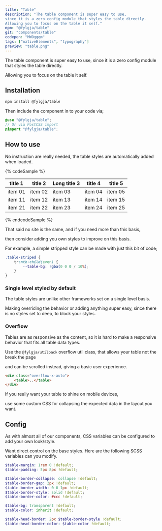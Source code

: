 ```yaml
---
title: "Table"
description: "The table component is super easy to use,
since it is a zero config module that styles the table directly.
Allowing you to focus on the table it self."
npm: "@fylgja/table"
git: "components/table"
codepen: "MWOggqm"
tags: ["nativeElements", "typography"]
preview: "table.png"
---
```


The table component is super easy to use,
since it is a zero config module that styles the table directly.

Allowing you to focus on the table it self.

## Installation

```bash
npm install @fylgja/table
```

Then include the component in to your code via;

```scss
@use "@fylgja/table";
// Or via PostCSS import
@import "@fylgja/table";
```

## How to use

No instruction are really needed,
the table styles are automatically added when loaded.

{% codeSample %}
<table>
    <thead>
        <tr><th>title 1</th><th>title 2</th><th>Long title 3</th><th>title 4</th><th>title 5</th></tr>
    </thead>
    <tbody>
        <tr><td>item 01</td><td>item 02</td><td>item 03</td><td>item 04</td><td>item 05</td></tr>
        <tr><td>item 11</td><td>item 12</td><td>item 13</td><td>item 14</td><td>item 15</td></tr>
        <tr><td>item 21</td><td>item 22</td><td>item 23</td><td>item 24</td><td>item 25</td></tr>
    </tbody>
</table>
{% endcodeSample %}

That said no site is the same, and if you need more than this basis,

then consider adding you own styles to improve on this basis.

For example,
a simple stripped style can be made with just this bit of code;

```scss
.table-striped {
    tr:nth-child(even) {
        --table-bg: rgba(0 0 0 / 10%);
    }
}
```

### Single level styled by default

The table styles are unlike other frameworks set on a single level basis.

Making overriding the behavior or adding anything super easy,
since there is no styles set to deep, to block your styles.

### Overflow

Tables are as responsive as the content,
so it is hard to make a responsive behavior that fits all table data types.

Use the `@fylgja/utilpack` overflow util class,
that allows your table not the break the page

and can be scrolled instead, giving a basic user experience.

```html
<div class="overflow-x-auto">
    <table>..</table>
</div>
```

If you really want your table to shine on mobile devices,

use some custom CSS for collapsing the expected data in the layout you want.

## Config

As with almost all of our components,
CSS variables can be configured to add your own look/style.

Want direct control on the base styles.
Here are the following SCSS variables can you modify.

```scss
$table-margin: 1rem 0 !default;
$table-padding: 5px 8px !default;

$table-border-collapse: collapse !default;
$table-border-gap: 2px !default;
$table-border-width: 0 0 1px !default;
$table-border-style: solid !default;
$table-border-color: #ccc !default;

$table-bg: transparent !default;
$table-color: inherit !default;

$table-head-border: 2px $table-border-style !default;
$table-head-border-color: $table-color !default;
```

